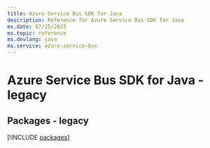 ```yaml
---
title: Azure Service Bus SDK for Java
description: Reference for Azure Service Bus SDK for Java
ms.date: 07/25/2025
ms.topic: reference
ms.devlang: java
ms.service: azure-service-bus
---
```

# Azure Service Bus SDK for Java - legacy
## Packages - legacy
[!INCLUDE [packages](service-bus-index.md)]